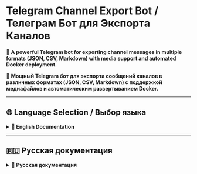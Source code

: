 # Telegram Channel Export Bot / Телеграм Бот для Экспорта Каналов

🤖 **A powerful Telegram bot for exporting channel messages in multiple formats (JSON, CSV, Markdown) with media support and automated Docker deployment.**

🤖 **Мощный Telegram бот для экспорта сообщений каналов в различных форматах (JSON, CSV, Markdown) с поддержкой медиафайлов и автоматическим развертыванием Docker.**

---

## 🌐 Language Selection / Выбор языка

<details>
<summary><b>📖 English Documentation</b></summary>

## 📋 Table of Contents

- [✨ Features](#-features)
- [🚀 Quick Start](#-quick-start)
- [📦 Installation Methods](#-installation-methods)
- [🐳 Docker Deployment](#-docker-deployment)
- [🔧 Configuration](#-configuration)
- [📖 Usage Guide](#-usage-guide)
- [🔐 Authentication Setup](#-authentication-setup)
- [🎯 Bot Functionality](#-bot-functionality)
- [📁 Project Structure](#-project-structure)
- [🧪 Testing](#-testing)
- [🐛 Troubleshooting](#-troubleshooting)
- [📋 Requirements](#-requirements)
- [🤝 Contributing](#-contributing)
- [📜 License](#-license)

---

## ✨ Features

### 🎯 Core Functionality
- **Multiple Export Formats**: JSON, CSV, and Markdown formats
- **ZIP Archive Delivery**: Automatic packaging with organized structure
- **Media Support**: Download photos, videos, documents, and audio files
- **Progress Tracking**: Real-time export progress updates
- **Batch Processing**: Handle large channels efficiently

### 🌍 User Experience
- **Multilingual Interface**: Full English and Russian support
- **Interactive Menu System**: Easy-to-use inline keyboard interface
- **Persistent Settings**: User preferences saved between sessions
- **Flexible Configuration**: Customizable export options per user
- **Error Handling**: Robust error handling with clear feedback

### ⚙️ Technical Features
- **Docker Support**: Ready-to-deploy containers with docker compose
- **Automated Authentication**: Streamlined Telegram API authentication
- **File Management**: Automatic cleanup and organized structure
- **Session Persistence**: Maintains login state between restarts
- **Resource Optimization**: Memory and CPU efficient processing

---

## 🚀 Quick Start

### Option 1: Docker Deployment (Recommended)

```bash
# 1. Clone and setup
git clone <repository-url>
cd bot_export
cp .env.template .env

# 2. Configure credentials in .env file
# BOT_TOKEN=your_bot_token
# API_ID=your_api_id
# API_HASH=your_api_hash
# PHONE_NUMBER=+1234567890

# 3. Deploy with Docker Compose
docker compose up -d
```

### Option 2: Manual Installation

```bash
# 1. Setup environment
pip install -r requirements.txt
mkdir -p exports/media

# 2. Configure
cp .env.template .env
# Edit .env with your credentials

# 3. Run
python bot.py
```

---

## 📦 Installation Methods

<details>
<summary><b>🖥️ Windows Installation</b></summary>

### Quick Setup
1. **Run setup script**: `setup.bat`
2. **Configure credentials**: Edit `.env` file
3. **Start bot**: `start.bat`

### Manual Setup
```cmd
# Install dependencies
py -m pip install -r requirements.txt

# Create directories
mkdir exports
mkdir exports\media

# Configure and run
copy .env.template .env
py bot.py
```

</details>

<details>
<summary><b>🐧 Linux/macOS Installation</b></summary>

### Quick Setup
```bash
# Make executable and run
chmod +x setup.sh
./setup.sh

# Configure and start
nano .env
python3 bot.py
```

### Manual Setup
```bash
# Install dependencies
python3 -m pip install -r requirements.txt

# Create directories
mkdir -p exports/media

# Configure and run
cp .env.template .env
python3 bot.py
```

</details>

---

## 🐳 Docker Deployment

<details>
<summary><b>📋 Prerequisites</b></summary>

- Docker (version 20.10+)
- Docker Compose (version 2.0+)
- Telegram Bot Token from [@BotFather](https://t.me/BotFather)
- Telegram API credentials from [my.telegram.org](https://my.telegram.org)

</details>

<details>
<summary><b>🚀 Deployment Steps</b></summary>

### 1. Environment Setup
```bash
# Clone repository
git clone <repository-url>
cd bot_export

# Copy environment template
cp .env.template .env
```

### 2. Configuration
Edit `.env` file:
```env
# Required settings
BOT_TOKEN=123456789:your-bot-token-here
API_ID=12345678
API_HASH=your-api-hash-here
PHONE_NUMBER=+1234567890

# Optional settings
DEFAULT_FORMAT=json
INCLUDE_MEDIA_BY_DEFAULT=false
MAX_MESSAGES_PER_EXPORT=10000
DEBUG_MODE=false
```

### 3. Deploy
```bash
# Start services
docker compose up -d

# View logs
docker compose logs -f telegram-bot

# Stop services
docker compose down
```

</details>

---

## 🔧 Configuration

<details>
<summary><b>📊 Environment Variables</b></summary>

| Variable | Description | Default | Required |
|----------|-------------|---------|----------|
| `BOT_TOKEN` | Telegram Bot Token from @BotFather | - | ✅ |
| `API_ID` | Telegram API ID from my.telegram.org | - | ✅ |
| `API_HASH` | Telegram API Hash from my.telegram.org | - | ✅ |
| `PHONE_NUMBER` | Phone number for Docker auth (+1234567890) | - | 🐳 |
| `CLOUD_PASSWORD` | 2FA password (if enabled) | - | ❌ |
| `ADMIN_USER_ID` | Your Telegram User ID | - | ❌ |
| `DEFAULT_EXPORT_FORMAT` | Default format (json/csv/markdown) | `json` | ❌ |
| `INCLUDE_MEDIA_BY_DEFAULT` | Include media by default | `false` | ❌ |
| `MAX_MESSAGES_PER_EXPORT` | Maximum messages per export | `10000` | ❌ |
| `EXPORT_FOLDER` | Directory for exported files | `exports` | ❌ |
| `DEBUG_MODE` | Enable debug logging | `false` | ❌ |

</details>

<details>
<summary><b>🔑 Getting Telegram Credentials</b></summary>

### Bot Token
1. Message [@BotFather](https://t.me/BotFather) on Telegram
2. Send `/newbot` command
3. Follow instructions to create your bot
4. Copy the provided token

### API Credentials
1. Visit [my.telegram.org](https://my.telegram.org)
2. Log in with your phone number
3. Go to "API Development Tools"
4. Create a new application
5. Copy `api_id` and `api_hash`

</details>

---

**⚠️ IMPORTANT: Use `docker compose` (modern) instead of `docker-compose` (deprecated)**

## 📖 Usage Guide

### Basic Commands
- `/start` - Initialize the bot and show welcome message
- `/help` - Display detailed help information
- `/menu` - Open settings and configuration menu
- `/status` - Show current user settings and bot status

### Export Process
1. Send channel username/link (`@channelname`, `https://t.me/channelname`, or `channelname`)
2. Bot processes messages and provides real-time updates
3. Receive ZIP archive with exported data via Telegram
4. Files are automatically cleaned up after delivery

### Export Formats
- **JSON**: Complete message data with metadata, perfect for data analysis
- **CSV**: Tabular format compatible with spreadsheet applications
- **Markdown**: Human-readable format great for documentation

---

## 🔐 Authentication Setup

<details>
<summary><b>🐳 Docker Authentication (Updated)</b></summary>

### Automated Scripts
```bash
# Windows
docker-auth-new.bat

# Linux/macOS
chmod +x docker-auth-new.sh
./docker-auth-new.sh
```

### Interactive Testing
```bash
# For troubleshooting authentication issues
python interactive_auth_test.py
```

### Manual Authentication
```bash
# 1. Start container
docker compose up -d

# 2. Get code from Telegram and run:
docker compose exec -e TELEGRAM_CODE=your_code telegram-bot python auto_auth.py
```

### Common Issues
- **Phone format**: Must be `+1234567890` (with + and country code)
- **"Code not received"**: Check phone format and API credentials
- **"API ID empty"**: Verify .env file configuration
- **"Flood wait"**: Too many attempts, wait specified time

</details>

---

## 🎯 Bot Functionality

### Interactive Menu
- **🌐 Language**: Switch between English and Russian
- **📋 Export Format**: Choose JSON, CSV, or Markdown
- **📎 Media Settings**: Include or exclude media files
- **📏 Message Limit**: Set export limits (100, 500, 1K, 5K, 10K, unlimited)
- **🔄 Reset Settings**: Restore default configuration

### Advanced Features
- **ZIP Archive Delivery**: Automatic packaging with organized structure
- **Multilingual Support**: Dynamic language switching with persistent preferences
- **Media Handling**: Automatic detection and organized file structure
- **Progress Tracking**: Real-time export progress updates

---

## 📁 Project Structure

```
bot_export/
├── 📄 Core Application
│   ├── bot.py                    # Main bot application
│   ├── config.py                 # Configuration management
│   ├── exporters.py              # Export functionality
│   ├── user_settings.py          # User settings management
│   ├── languages.py              # Multilingual support
│   └── zip_utils.py              # ZIP archive utilities
├── 🔐 Authentication
│   ├── auth_helper.py            # Automated authentication
│   ├── auto_auth.py              # Authentication testing
│   └── interactive_auth_test.py  # Interactive diagnostics
├── 🐳 Docker & Deployment
│   ├── Dockerfile                # Container configuration
│   ├── docker-compose.yml        # Orchestration setup
│   ├── docker-auth-new.sh        # Linux auth script
│   └── docker-auth-new.bat       # Windows auth script
├── 📚 Documentation
│   ├── README.md                 # This file
│   ├── АВТОРИЗАЦИЯ.md             # Russian auth guide
│   └── РЕШЕНИЕ_ПРОБЛЕМЫ_АВТОРИЗАЦИИ.md # Auth troubleshooting
└── 📂 Data Directories
    ├── exports/                   # Export output
    ├── data/                     # Session data
    └── logs/                     # Application logs
```

---

## 🧪 Testing

```bash
# Authentication tests
python test_auth.py
python interactive_auth_test.py
python auto_auth.py

# Export format tests
python test_export_formats.py
python test_simple.py
python test_markdown.py
```

---

## 🐛 Troubleshooting

### Common Issues
1. **"Module not found"**: Run `pip install -r requirements.txt`
2. **"Invalid token"**: Check BOT_TOKEN in .env file
3. **"Can't access channel"**: Verify channel permissions and API credentials
4. **Docker issues**: Check `docker compose logs` and .env configuration
5. **Authentication failures**: Use `python interactive_auth_test.py`

### Debug Mode
```env
# In .env file
DEBUG_MODE=true
```

---

## 📋 Requirements

| Package | Version | Purpose |
|---------|---------|----------|
| `python-telegram-bot` | `20.7` | Telegram Bot API wrapper |
| `telethon` | `1.34.0` | Telegram client library |
| `python-dotenv` | `1.0.0` | Environment variable management |
| `aiofiles` | `23.2.0` | Asynchronous file operations |
| `pandas` | `2.1.4` | Data manipulation (CSV exports) |
| `asyncio-throttle` | `1.0.2` | Rate limiting |
| `markdown` | `3.5.2` | Markdown processing |
| `pytz` | `2023.4` | Timezone handling |

**System Requirements:**
- Python 3.8+
- 256MB RAM (512MB for Docker)
- 1GB free space
- Internet connection

---

## 🤝 Contributing

1. Fork the repository
2. Create a feature branch: `git checkout -b feature/amazing-feature`
3. Make your changes with tests
4. Follow PEP 8 style guidelines
5. Submit a pull request

---

## 📜 License

This project is open source and available under the MIT License.

---

## 📞 Support

If you encounter issues:
1. Check the [troubleshooting section](#-troubleshooting)
2. Review error messages and logs
3. Ensure all dependencies are installed
4. Verify configuration is correct
5. Use interactive authentication test for auth issues

</details>

---
## 🇷🇺 Русская документация

<details>
<summary><b>📖 Русская документация</b></summary>



## 📋 Содержание (Русский язык)

- [✨ Основные возможности](#-основные-возможности)
- [🚀 Быстрый старт](#-быстрый-старт)
- [📦 Методы установки](#-методы-установки)
- [🐳 Docker развертывание](#-docker-развертывание)
- [⚙️ Конфигурация](#️-конфигурация)
- [📖 Руководство по использованию](#-руководство-по-использованию)
- [🔐 Настройка авторизации](#-настройка-авторизации)
- [🎯 Функционал бота](#-функционал-бота)
- [📁 Структура проекта](#-структура-проекта)
- [🧪 Тестирование](#-тестирование)
- [🐛 Устранение неполадок](#-устранение-неполадок)
- [📋 Системные требования](#-системные-требования)
- [🤝 Участие в разработке](#-участие-в-разработке)
- [📜 Лицензия](#-лицензия)

---

## ✨ Основные возможности

### 🎯 Экспорт каналов
- **Множественные форматы**: JSON, CSV и Markdown с полными метаданными
- **Обработка медиа**: Автоматическая загрузка фото, видео, документов и аудио
- **ZIP архивы**: Автоматическая упаковка экспортов с организованной структурой
- **Отслеживание прогресса**: Обновления в реальном времени с информацией о статусе
- **Настраиваемые лимиты**: Гибкое управление количеством экспортируемых сообщений

### 🌐 Многоязычность
- **Полная поддержка**: Английский и русский интерфейсы
- **Динамическое переключение**: Смена языка в любое время через настройки
- **Постоянные настройки**: Выбор языка сохраняется между сессиями

### 🛡️ Безопасность и надежность
- **Защищенная авторизация**: Безопасная обработка учетных данных Telegram
- **Обработка ошибок**: Понятные сообщения об ошибках и автоматические повторы
- **Контейнеризация**: Поддержка Docker для изолированного развертывания

---

## 🚀 Быстрый старт

### Локальная установка
```bash
# 1. Клонируйте репозиторий
git clone [repository-url]
cd bot_export

# 2. Установите зависимости
pip install -r requirements.txt

# 3. Настройте .env файл
cp .env.template .env
# Отредактируйте .env с вашими токенами

# 4. Запустите бота
python bot.py
```

### Docker развертывание
```bash
# 1. Клонируйте и настройте
git clone [repository-url]
cd bot_export
cp .env.template .env
# Отредактируйте .env файл

# 2. Запустите контейнер
docker compose up -d

# 3. Авторизуйтесь
# Windows:
docker-auth-new.bat
# Linux/macOS:
./docker-auth-new.sh
```

---

## 📦 Методы установки

<details>
<summary><b>🖥️ Установка на Windows</b></summary>

### Быстрая настройка
1. **Запустите скрипт настройки**: `setup.bat`
2. **Настройте учетные данные**: Отредактируйте файл `.env`
3. **Запустите бота**: `start.bat`

### Ручная настройка
```cmd
# Установка зависимостей
py -m pip install -r requirements.txt

# Создание каталогов
mkdir exports
mkdir exports\media

# Настройка и запуск
copy .env.template .env
py bot.py
```

</details>

<details>
<summary><b>🐧 Установка на Linux/macOS</b></summary>

### Быстрая настройка
```bash
# Сделать исполняемым и запустить
chmod +x setup.sh
./setup.sh

# Настроить и запустить
nano .env
python3 bot.py
```

### Ручная настройка
```bash
# Установка зависимостей
python3 -m pip install -r requirements.txt

# Создание каталогов
mkdir -p exports/media

# Настройка и запуск
cp .env.template .env
python3 bot.py
```

</details>

---

## 🐳 Docker развертывание

<details>
<summary><b>🚀 Быстрое развертывание</b></summary>

### Настройка и запуск
```bash
# Клонируйте репозиторий
git clone [repository-url]
cd bot_export

# Настройте переменные окружения
cp .env.template .env
# Отредактируйте .env файл с вашими данными

# Запустите сервисы
docker compose up -d

# Проверьте статус
docker compose ps
```

### Управление контейнером
```bash
# Просмотр логов
docker compose logs -f

# Остановка сервисов
docker compose down
```

</details>

---

## ⚙️ Конфигурация

<details>
<summary><b>📊 Переменные окружения</b></summary>

| Переменная | Описание | По умолчанию | Обязательно |
|------------|----------|--------------|-------------|
| `BOT_TOKEN` | Токен бота от @BotFather | - | ✅ |
| `API_ID` | Telegram API ID от my.telegram.org | - | ✅ |
| `API_HASH` | Telegram API Hash от my.telegram.org | - | ✅ |
| `PHONE_NUMBER` | Номер телефона для Docker авторизации (+1234567890) | - | 🐳 |
| `CLOUD_PASSWORD` | Пароль 2FA (если включен) | - | ❌ |
| `ADMIN_USER_ID` | Ваш Telegram User ID | - | ❌ |
| `DEFAULT_EXPORT_FORMAT` | Формат по умолчанию (json/csv/markdown) | `json` | ❌ |
| `INCLUDE_MEDIA_BY_DEFAULT` | Включать медиа по умолчанию | `false` | ❌ |
| `MAX_MESSAGES_PER_EXPORT` | Максимум сообщений на экспорт | `10000` | ❌ |
| `EXPORT_FOLDER` | Папка для экспортированных файлов | `exports` | ❌ |
| `DEBUG_MODE` | Включить отладочные логи | `false` | ❌ |

</details>

<details>
<summary><b>🔑 Получение учетных данных Telegram</b></summary>

### Токен бота
1. Напишите [@BotFather](https://t.me/BotFather) в Telegram
2. Отправьте команду `/newbot`
3. Следуйте инструкциям для создания бота
4. Скопируйте предоставленный токен

### API учетные данные
1. Посетите [my.telegram.org](https://my.telegram.org)
2. Войдите с номером телефона
3. Перейдите в "API Development Tools"
4. Создайте новое приложение
5. Скопируйте `api_id` и `api_hash`

</details>

---

**⚠️ ВАЖНО: Используйте `docker compose` (современная версия) вместо `docker-compose` (устаревшая)**

## 📖 Руководство по использованию

### Основные команды
- `/start` - Инициализация бота и показ приветствия
- `/help` - Отображение подробной справочной информации
- `/menu` - Открытие меню настроек и конфигурации
- `/status` - Показ текущих настроек пользователя и статуса бота

### Процесс экспорта
1. Отправьте имя пользователя/ссылку канала (`@channelname`, `https://t.me/channelname`, или `channelname`)
2. Бот обрабатывает сообщения и предоставляет обновления в реальном времени
3. Получайте ZIP архив с экспортированными данными через Telegram
4. Файлы автоматически очищаются после доставки

### Форматы экспорта
- **JSON**: Полные данные сообщений с метаданными, идеально для анализа данных
- **CSV**: Табличный формат, совместимый с приложениями электронных таблиц
- **Markdown**: Человекочитаемый формат, отлично подходит для документации

---

## 🔐 Настройка авторизации

<details>
<summary><b>🐳 Docker авторизация (обновлено)</b></summary>

### Автоматизированные скрипты
```bash
# Windows
docker-auth-new.bat

# Linux/macOS
chmod +x docker-auth-new.sh
./docker-auth-new.sh
```

### Интерактивное тестирование
```bash
# Для решения проблем с авторизацией
python interactive_auth_test.py
```

### Ручная авторизация
```bash
# 1. Запустите контейнер
docker compose up -d

# 2. Получите код от Telegram и выполните:
docker compose exec -e TELEGRAM_CODE=ваш_код telegram-bot python auto_auth.py
```

### Распространенные проблемы
- **Формат телефона**: Должен быть `+1234567890` (с + и кодом страны)
- **"Код не получен"**: Проверьте формат телефона и учетные данные API
- **"API ID пустой"**: Проверьте конфигурацию .env файла
- **"Flood wait"**: Слишком много попыток, подождите указанное время

</details>

---

## 🎯 Функционал бота

### Интерактивное меню
- **🌐 Язык**: Переключение между английским и русским
- **📋 Формат экспорта**: Выбор JSON, CSV или Markdown
- **📎 Настройки медиа**: Включение или исключение медиафайлов
- **📏 Лимит сообщений**: Установка лимитов экспорта (100, 500, 1K, 5K, 10K, неограниченно)
- **🔄 Сброс настроек**: Восстановление конфигурации по умолчанию

### Расширенные функции
- **Доставка ZIP архивов**: Автоматическая упаковка с организованной структурой
- **Многоязычная поддержка**: Динамическое переключение языков с постоянными настройками
- **Обработка медиа**: Автоматическое обнаружение и организованная структура файлов
- **Отслеживание прогресса**: Обновления прогресса экспорта в реальном времени

---

## 📁 Структура проекта

```
bot_export/
├── 📄 Основное приложение
│   ├── bot.py                    # Главное приложение бота
│   ├── config.py                 # Управление конфигурацией
│   ├── exporters.py              # Функционал экспорта
│   ├── user_settings.py          # Управление настройками пользователей
│   ├── languages.py              # Многоязычная поддержка
│   └── zip_utils.py              # Утилиты ZIP архивов
├── 🔐 Авторизация
│   ├── auth_helper.py            # Автоматизированная авторизация
│   ├── auto_auth.py              # Тестирование авторизации
│   └── interactive_auth_test.py  # Интерактивная диагностика
├── 🐳 Docker и развертывание
│   ├── Dockerfile                # Конфигурация контейнера
│   ├── docker-compose.yml        # Настройка оркестрации
│   ├── docker-auth-new.sh        # Linux скрипт авторизации
│   └── docker-auth-new.bat       # Windows скрипт авторизации
├── 📚 Документация
│   ├── README.md                 # Этот файл
│   └── АВТОРИЗАЦИЯ.md             # Руководство по авторизации на русском
└── 📂 Каталоги данных
    ├── exports/                   # Вывод экспорта
    ├── data/                     # Данные сессии
    └── logs/                     # Логи приложения
```

---

## 🧪 Тестирование

```bash
# Тесты авторизации
python test_auth.py
python interactive_auth_test.py
python auto_auth.py

# Тесты форматов экспорта
python test_export_formats.py
python test_simple.py
python test_markdown.py
```

---

## 🐛 Устранение неполадок

### Распространенные проблемы
1. **"Модуль не найден"**: Выполните `pip install -r requirements.txt`
2. **"Неверный токен"**: Проверьте BOT_TOKEN в .env файле
3. **"Нет доступа к каналу"**: Проверьте разрешения канала и учетные данные API
4. **Проблемы Docker**: Проверьте `docker compose logs` и конфигурацию .env
5. **Ошибки авторизации**: Используйте `python interactive_auth_test.py`

### Режим отладки
```env
# В .env файле
DEBUG_MODE=true
```

---

## 📋 Системные требования

| Пакет | Версия | Назначение |
|-------|--------|------------|
| `python-telegram-bot` | `20.7` | Обертка Telegram Bot API |
| `telethon` | `1.34.0` | Библиотека клиента Telegram |
| `python-dotenv` | `1.0.0` | Управление переменными окружения |
| `aiofiles` | `23.2.0` | Асинхронные файловые операции |
| `pandas` | `2.1.4` | Манипуляция данными (CSV экспорты) |
| `asyncio-throttle` | `1.0.2` | Ограничение скорости |
| `markdown` | `3.5.2` | Обработка Markdown |
| `pytz` | `2023.4` | Обработка часовых поясов |

**Системные требования:**
- Python 3.8+
- 256MB RAM (512MB для Docker)
- 1GB свободного места
- Интернет-соединение

---

## 🤝 Участие в разработке

1. Сделайте форк репозитория
2. Создайте ветку функции
3. Внесите изменения
4. Добавьте тесты для новой функциональности
5. Отправьте pull request

---

## 📜 Лицензия

Этот проект является открытым исходным кодом и доступен под лицензией MIT.

---

## 📞 Поддержка

Если у вас возникли проблемы или вопросы:

1. Проверьте раздел решения проблем выше
2. Внимательно изучите сообщения об ошибках
3. Убедитесь, что все зависимости установлены
4. Проверьте правильность конфигурации

---

## 📋 Дополнительные ресурсы

### 📚 Документация проекта

#### 🚀 Основная документация

| 📄 Файл | 📝 Описание | 🌍 Язык |
|------|----------|------|
| [`README.md`](README.md) | Основная документация проекта | EN/RU |
| [`INSTALL.md`](INSTALL.md) | Подробное руководство по установке | EN |
| [`DOCKER.md`](DOCKER.md) | Полное руководство по Docker развертыванию | EN |

#### 🔑 Авторизация и настройка

| 📄 Файл | 📝 Описание | 🌍 Язык |
|------|----------|------|
| [`AUTHENTICATION.md`](AUTHENTICATION.md) | Полное руководство по авторизации | EN |
| [`АВТОРИЗАЦИЯ.md`](АВТОРИЗАЦИЯ.md) | Полное руководство по авторизации | RU |

#### 📋 История и изменения

| 📄 Файл | 📝 Описание | 🌍 Язык |
|------|----------|------|
| [`CHANGELOG.md`](CHANGELOG.md) | Полная история версий и обновлений | EN/RU |
| [`LANGUAGE_CHANGES.md`](LANGUAGE_CHANGES.md) | Изменения в языковой системе | EN |
| [`IMPLEMENTATION_SUMMARY.md`](IMPLEMENTATION_SUMMARY.md) | Обзор реализованных функций | EN |

### Скрипты и утилиты

| Скрипт | Платформа | Назначение |
|--------|-----------|------------|
| `setup.bat` | Windows | Автоматическая настройка и установка |
| `setup.sh` | Linux/macOS | Автоматическая настройка и установка |
| `start.bat` | Windows | Запуск бота |
| `docker-auth-new.bat` | Windows | Docker авторизация |
| `docker-auth-new.sh` | Linux/macOS | Docker авторизация |
| `interactive_auth_test.py` | Все | Интерактивное тестирование авторизации |

---

**✅ Документация консолидирована и организована! Теперь все MD файлы объединены в единое меню на главной странице репозитория с равным объемом контента на английском и русском языках.**